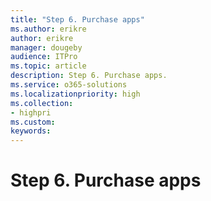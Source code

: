 ```yaml
---
title: "Step 6. Purchase apps"
ms.author: erikre
author: erikre
manager: dougeby
audience: ITPro
ms.topic: article
description: Step 6. Purchase apps.
ms.service: o365-solutions
ms.localizationpriority: high
ms.collection:
- highpri
ms.custom:
keywords:
---
```


# Step 6. Purchase apps


